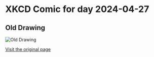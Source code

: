 
# XKCD Comic for day 2024-04-27

## Old Drawing

![Old Drawing](https://imgs.xkcd.com/comics/unspeakable_pun.jpg "I don't want to talk about it")

[Visit the original page](https://xkcd.com/41/)
